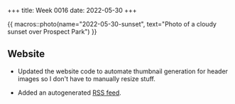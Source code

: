 +++
title: Week 0016
date: 2022-05-30
+++

{{ macros::photo(name="2022-05-30-sunset", text="Photo of a cloudy sunset over Prospect Park") }}

## Website

* Updated the website code to automate thumbnail generation for header
  images so I don't have to manually resize stuff.

* Added an autogenerated [RSS feed](https://nbishop.net/feed.rss).
